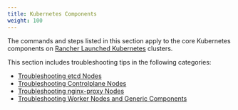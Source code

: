 ```yaml
---
title: Kubernetes Components
weight: 100
---
```


The commands and steps listed in this section apply to the core Kubernetes components on [Rancher Launched Kubernetes]({{<baseurl>}}/rancher/v2.6/en/cluster-provisioning/rke-clusters/) clusters.

This section includes troubleshooting tips in the following categories:

- [Troubleshooting etcd Nodes]({{<baseurl>}}/rancher/v2.6/en/troubleshooting/kubernetes-components/etcd)
- [Troubleshooting Controlplane Nodes]({{<baseurl>}}/rancher/v2.6/en/troubleshooting/kubernetes-components/controlplane)
- [Troubleshooting nginx-proxy Nodes]({{<baseurl>}}/rancher/v2.6/en/troubleshooting/kubernetes-components/nginx-proxy)
- [Troubleshooting Worker Nodes and Generic Components]({{<baseurl>}}/rancher/v2.6/en/troubleshooting/kubernetes-components/worker-and-generic)
<!-- 
# Kubernetes Component Diagram

![Cluster diagram](./assets/img/rancher/clusterdiagram.svg)<br/>
<sup>Lines show the traffic flow between components. Colors are used purely for visual aid</sup> -->